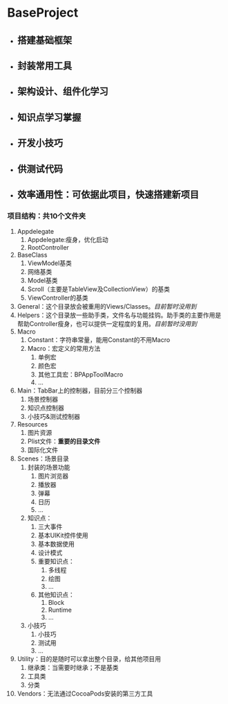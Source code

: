 # BaseProject

* ## 搭建基础框架
* ## 封装常用工具
* ## 架构设计、组件化学习
* ## 知识点学习掌握
* ## 开发小技巧
* ## 供测试代码
* ## 效率通用性：可依据此项目，快速搭建新项目

### 项目结构：共10个文件夹
1. Appdelegate
    1. Appdelegate:瘦身，优化启动
    2. RootController
2. BaseClass
    1. ViewModel基类
    2. 网络基类
    3. Model基类
    4. Scroll（主要是TableView及CollectionView）的基类
    5. ViewController的基类
3. General：这个目录放会被重用的Views/Classes。*目前暂时没用到*
4. Helpers：这个目录放一些助手类，文件名与功能挂钩。助手类的主要作用是帮助Controller瘦身，也可以提供一定程度的复用。*目前暂时没用到* 
5. Macro
    1. Constant：字符串常量，能用Constant的不用Macro
    2. Macro：宏定义的常用方法
        1. 单例宏
        2. 颜色宏
        3. 其他工具宏：BPAppToolMacro
        4. ...
6. Main：TabBar上的控制器，目前分三个控制器
    1. 场景控制器
    2. 知识点控制器
    3. 小技巧&测试控制器
7. Resources
    1. 图片资源
    2. Plist文件：**重要的目录文件**
    3. 国际化文件
8. Scenes：场景目录
    1. 封装的场景功能
        1. 图片浏览器
        2. 播放器
        3. 弹幕
        4. 日历
        5. ...
    2. 知识点：
        1. 三大事件
        2. 基本UIKit控件使用
        3. 基本数据使用
        4. 设计模式
        5. 重要知识点：
            1. 多线程
            2. 绘图
            3. ...
        6. 其他知识点：
            1. Block
            2. Runtime
            3. ...
    3. 小技巧
        1. 小技巧
        2. 测试用
        3. ...
9. Utility：目的是随时可以拿出整个目录，给其他项目用
    1. 继承类：当需要时继承；不是基类
    2. 工具类
    3. 分类
10. Vendors：无法通过CocoaPods安装的第三方工具
